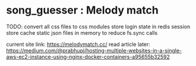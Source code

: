 # song_guesser : Melody match

TODO: 
convert all css files to css modules
store login state in redis session store
cache static json files in memory to reduce fs.sync calls

current site link: https://melodymatch.cc/
read article later: https://medium.com/@prabhupj/hosting-multiple-websites-in-a-single-aws-ec2-instance-using-nginx-docker-containers-a95655b32592

